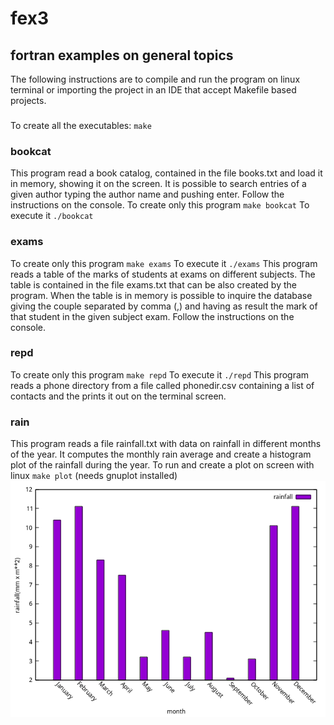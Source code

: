 # fex3
## fortran examples on general topics
The following instructions are to
compile and run the program on linux terminal
or importing the project in an IDE that
accept Makefile based projects.
###
To create all the executables:
`make`
### bookcat
This program read a book catalog, contained in the
file books.txt and load it in memory, showing it on the screen.
It is possible to search entries of a given author
typing the author name and pushing enter.
Follow the instructions on the console.
To create only this program
`make bookcat`
To execute it
`./bookcat`
### exams
To create only this program
`make exams`
To execute it
`./exams`
This program reads a table of the marks of students
at exams on different subjects. The table is contained
in the file exams.txt that can be also created by the program.
When the table is in memory is possible to inquire the
database giving the couple separated by comma
(<student>,<subject-code>)
and having as result the mark of that student in the
given subject exam.
Follow the instructions on the console.
### repd
To create only this program
`make repd`
To execute it
`./repd`
This program reads a phone directory from a file
called phonedir.csv
containing a list of contacts
and the prints it out on the terminal screen.
### rain
This program reads a file rainfall.txt with data on rainfall
in different months of the year. It computes the monthly rain
average and create a histogram plot of the rainfall during the year.
To run and create a plot on screen with linux
`make plot`
 (needs gnuplot installed)
![yearly rain](rainfall.png "Rainfall")

